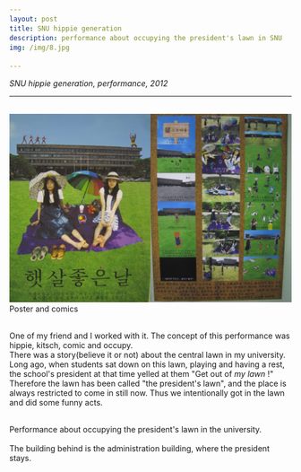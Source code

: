 ```yaml
---
layout: post
title: SNU hippie generation
description: performance about occupying the president's lawn in SNU
img: /img/8.jpg

---
```


<i>SNU hippie generation, performance, 2012</i>

***

<br/>
<img class="col three" src="/img/87.jpg" alt="" title="posters at final term exhibition"/>

<div class="col three caption">
	Poster and comics
</div>
<br/>

One of my friend and I worked with it. The concept of this performance was hippie, kitsch, comic and occupy.<br/>
There was a story(believe it or not) about the central lawn in my university. Long ago, when students sat down on this lawn, playing and having a rest, the school's president at that time yelled at them "Get out of *my lawn* !" <br/>
Therefore the lawn has been called "the president's lawn", and the place is always restricted to come in still now. Thus we intentionally got in the lawn and did some funny acts.


<div class="img_row">
	<img class="col one" src="{{ site.baseurl }}/img/84.jpg" alt="" title="Look at the tree"/>
	<img class="col one" src="{{ site.baseurl }}/img/85.jpg" alt="" title="set up the picnic"/>
	<img class="col one" src="{{ site.baseurl }}/img/86.jpg" alt="" title="playing games"/>
</div>
<div class="col three caption">
	Performance about occupying the president's lawn in the university.
</div>
<div class="img_row">
	<img class="col three" src="{{ site.baseurl }}/img/83.jpg" alt="" title="jumping around"/>
</div>
<div class="col three caption">
	The building behind is the administration building, where the president stays.
</div>


<br/><br/><br/>
